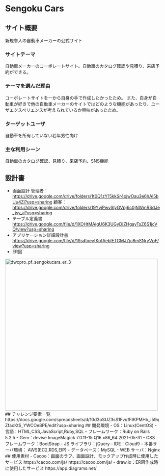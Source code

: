 # Sengoku Cars
## サイト概要
新規参入の自動車メーカーの公式サイト
### サイトテーマ
自動車メーカーのコーポレートサイト。自動車のカタログ確認や見積り、来店予約ができる。
### テーマを選んだ理由
コーポレートサイトを一から自身の手で作成したかったため。
また、自身が自動車が好きで他の自動車メーカーのサイトではどのような機能があったり、ユーザエクスペリエンスが考えられているか興味があったため。
### ターゲットユーザ
自動車を所有していない若年男性向け
### 主な利用シーン
自動車のカタログ確認、見積り、来店予約、SNS機能
## 設計書
- 画面設計
管理者：https://drive.google.com/drive/folders/1t0Q1zY15kkSr4xjwOau3e6hAl5bUu4Zi?usp=sharing
顧客：https://drive.google.com/drive/folders/19YvjPwvSlyGVpj6c0jNWmRSdJe_jsy_a?usp=sharing
- テーブル定義書
https://drive.google.com/file/d/1XOHtMAigU6K3UGyDiZHgayTsZ6S1jcVQ/view?usp=sharing
- アプリケーション詳細設計書
https://drive.google.com/file/d/1SsdtoeytKofAebIETGMJZjc8mSNryVpF/view?usp=sharing
- ER図
<img width="496" alt="dwcpro_pf_sengokucars_er_3" src="https://user-images.githubusercontent.com/80663962/121766103-9f17e200-cb8a-11eb-8c8e-46e5e2949396.png">
## チャレンジ要素一覧
https://docs.google.com/spreadsheets/d/10d3oSUZ3sS1FvqfFtKPMHb_i59qZfacKtS_YWCOe8PE/edit?usp=sharing
## 開発環境
- OS：Linux(CentOS)
- 言語：HTML,CSS,JavaScript,Ruby,SQL
- フレームワーク：Ruby on Rails 5.2.5
- Gem：devise
ImageMagick 7.0.11-15 Q16 x86_64 2021-05-31
- CSS フレームワーク：BootStrap
- JS ライブラリ：jQuery
- IDE：Cloud9
- 本番サーバ環境： AWS(EC2,RDS,EIP)
- データベース：MySQL
- WEB サーバ：Nginx
## 使用素材
- Cacoo：画面のラフ、画面設計、モックアップ作成時に使用したサービス
https://cacoo.com/ja/
https://cacoo.com/ja/
- draw.io：ER図作成時に使用したサービス
https://app.diagrams.net/